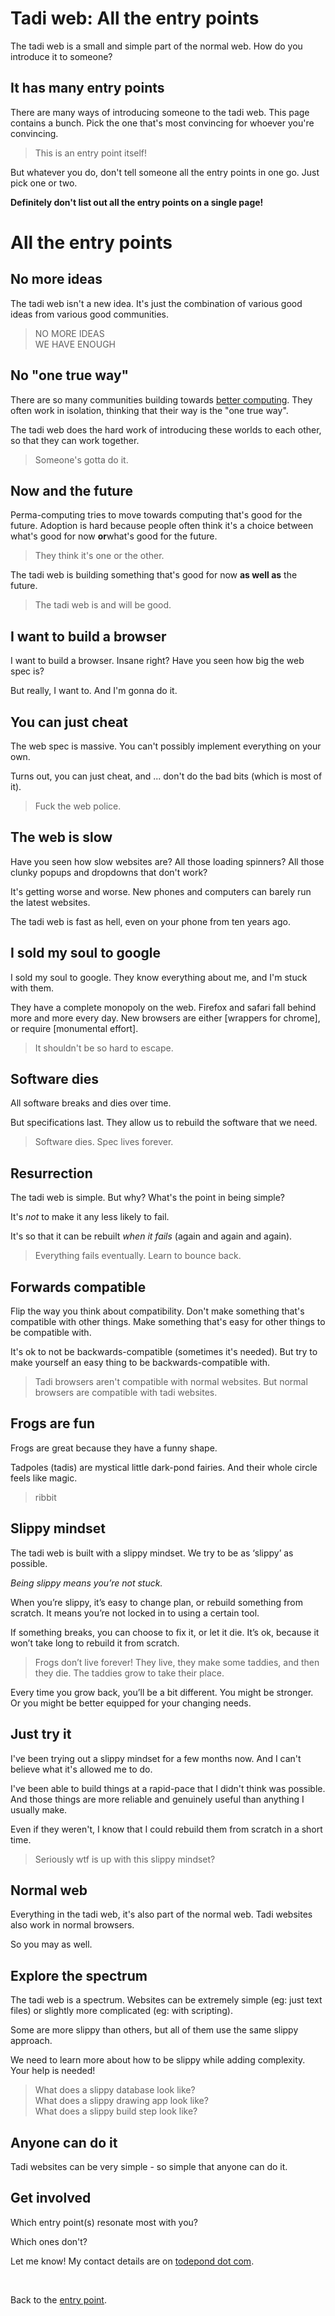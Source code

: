 # Tadi web: All the entry points

The tadi web is a small and simple part of the normal web. How do you introduce it to someone?

## It has many entry points

There are many ways of introducing someone to the tadi web. This page contains a bunch. Pick the one that's most convincing for whoever you're convincing.

> This is an entry point itself!

But whatever you do, don't tell someone all the entry points in one go. Just pick one or two.

**Definitely don't list out all the entry points on a single page!**

# All the entry points

## No more ideas

The tadi web isn't a new idea. It's just the combination of various good ideas from various good communities.

> NO MORE IDEAS<br>
> WE HAVE ENOUGH

## No "one true way"

There are so many communities building towards [better computing](/wikiblogarden/better-computing). They often work in isolation, thinking that their way is the "one true way".

The tadi web does the hard work of introducing these worlds to each other, so that they can work together.

> Someone's gotta do it.

## Now and the future

Perma-computing tries to move towards computing that's good for the future. Adoption is hard because people often think it's a choice between what's good for now **or**what's good for the future.

> They think it's one or the other.

The tadi web is building something that's good for now **as well as** the future.

> The tadi web is and will be good.

## I want to build a browser

I want to build a browser. Insane right? Have you seen how big the web spec is?

But really, I want to. And I'm gonna do it.

## You can just cheat

The web spec is massive. You can't possibly implement everything on your own.

Turns out, you can just cheat, and ... don't do the bad bits (which is most of it).

> Fuck the web police.

## The web is slow

Have you seen how slow websites are? All those loading spinners? All those clunky popups and dropdowns that don't work?

It's getting worse and worse. New phones and computers can barely run the latest websites.

The tadi web is fast as hell, even on your phone from ten years ago.

## I sold my soul to google

I sold my soul to google. They know everything about me, and I'm stuck with them.

They have a complete monopoly on the web. Firefox and safari fall behind more and more every day. New browsers are either [wrappers for chrome], or require [monumental effort].

> It shouldn't be so hard to escape.

## Software dies

All software breaks and dies over time.

But specifications last. They allow us to rebuild the software that we need.

> Software dies. Spec lives forever.

## Resurrection

The tadi web is simple. But why? What's the point in being simple?

It's *not* to make it any less likely to fail.

It's so that it can be rebuilt *when it fails* (again and again and again).

> Everything fails eventually. Learn to bounce back.

## Forwards compatible

Flip the way you think about compatibility. Don't make something that's compatible with other things. Make something that's easy for other things to be compatible with.

It's ok to not be backwards-compatible (sometimes it's needed). But try to make yourself an easy thing to be backwards-compatible with.

> Tadi browsers aren't compatible with normal websites. But normal browsers are compatible with tadi websites.

## Frogs are fun

Frogs are great because they have a funny shape.

Tadpoles (tadis) are mystical little dark-pond fairies. And their whole circle feels like magic.

> ribbit

## Slippy mindset

The tadi web is built with a slippy mindset. We try to be as ‘slippy’ as possible.

*Being slippy means you’re not stuck.*

When you’re slippy, it’s easy to change plan, or rebuild something from scratch. It means you’re not locked in to using a certain tool.

If something breaks, you can choose to fix it, or let it die. It’s ok, because it won’t take long to rebuild it from scratch.

> Frogs don’t live forever! They live, they make some taddies, and then they die. The taddies grow to take their place.

Every time you grow back, you’ll be a bit different. You might be stronger. Or you might be better equipped for your changing needs.

## Just try it

I've been trying out a slippy mindset for a few months now. And I can't believe what it's allowed me to do.

I've been able to build things at a rapid-pace that I didn't think was possible. And those things are more reliable and genuinely useful than anything I usually make.

Even if they weren't, I know that I could rebuild them from scratch in a short time.

> Seriously wtf is up with this slippy mindset?

## Normal web

Everything in the tadi web, it's also part of the normal web. Tadi websites also work in normal browsers.

So you may as well.

## Explore the spectrum

The tadi web is a spectrum. Websites can be extremely simple (eg: just text files) or slightly more complicated (eg: with scripting).

Some are more slippy than others, but all of them use the same slippy approach. 

We need to learn more about how to be slippy while adding complexity. Your help is needed!

> What does a slippy database look like?<br>
> What does a slippy drawing app look like?<br>
> What does a slippy build step look like?

## Anyone can do it

Tadi websites can be very simple - so simple that anyone can do it.

## Get involved

Which entry point(s) resonate most with you?

Which ones don't?

Let me know! My contact details are on [todepond dot com](/).

<br>

Back to the [entry point](/wikiblogarden/tadi-web).


